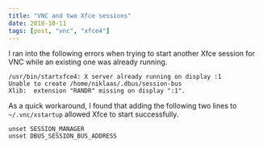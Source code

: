 ```yaml
---
title: "VNC and two Xfce sessions"
date: 2018-10-11
tags: [post, "vnc", "xfce4"]
---
```


I ran into the following errors when trying to start another Xfce session for
VNC while an existing one was already running.

```
/usr/bin/startxfce4: X server already running on display :1
Unable to create /home/niklaas/.dbus/session-bus
Xlib:  extension "RANDR" missing on display ":1".
```

<!-- more -->

As a quick workaround, I found that adding the following two lines to
`~/.vnc/xstartup` allowed Xfce to start successfully.

```
unset SESSION_MANAGER
unset DBUS_SESSION_BUS_ADDRESS
```
